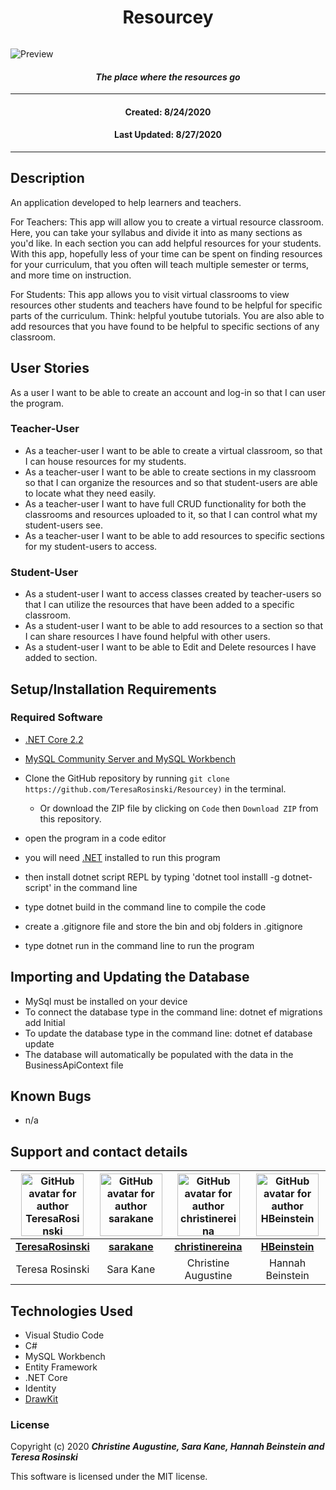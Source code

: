 <h1 align="center"><strong>Resourcey</strong></h1>

<img align = "center">

![Preview](./Resourcey/wwwroot/img/preview.png)

<h4 align="center"><em>The place where the resources go</em></h4>

----

<h4 align="center">Created: 8/24/2020</h4>
<h4 align="center">Last Updated: 8/27/2020</h4>

---
## Description

An application developed to help learners and teachers.

For Teachers: This app will allow you to create a virtual resource classroom. Here, you can take your syllabus and divide it into as many sections as you'd like. In each section you can add helpful resources for your students. With this app, hopefully less of your time can be spent on finding resources for your curriculum, that you often will teach multiple semester or terms, and more time on instruction.

For Students: This app allows you to visit virtual classrooms to view resources other students and teachers have found to be helpful for specific parts of the curriculum. Think: helpful youtube tutorials. You are also able to add resources that you have found to be helpful to specific sections of any classroom.

## User Stories

As a user I want to be able to create an account and log-in so that I can user the program.

### Teacher-User

* As a teacher-user I want to be able to create a virtual classroom, so that I can house resources for my students. 
* As a teacher-user I want to be able to create sections in my classroom so that I can organize the resources and so that student-users are able to locate what they need easily.
* As a teacher-user I want to have full CRUD functionality for both the classrooms and resources uploaded to it, so that I can control what my student-users see. 
* As a teacher-user I want to be able to add resources to specific sections for my student-users to access. 

### Student-User

* As a student-user I want to access classes created by teacher-users so that I can utilize the resources that have been added to a specific classroom. 
* As a student-user I want to be able to add resources to a section so that I can share resources I have found helpful with other users. 
* As a student-user I want to be able to Edit and Delete resources I have added to section. 

## Setup/Installation Requirements
### Required Software
* [.NET Core 2.2](https://dotnet.microsoft.com/download/dotnet-core/2.2)
* [MySQL Community Server and MySQL Workbench](https://dev.mysql.com/downloads/)


* Clone the GitHub repository by running `git clone https://github.com/TeresaRosinski/Resourcey)` in the terminal.
  * Or download the ZIP file by clicking on `Code` then `Download ZIP` from this repository.

* open the program in a code editor
* you will need [.NET](https://dotnet.microsoft.com/download/dotnet-core/2.2) installed to run this program 
* then install dotnet script REPL by typing 'dotnet tool installl -g dotnet-script' in the command line
* type dotnet build in the command line to compile the code
* create a .gitignore file and store the bin and obj folders in .gitignore
* type dotnet run in the command line to run the program

## Importing and Updating the Database

* MySql must be installed on your device
* To connect the database type in the command line: dotnet ef migrations add Initial 
* To update the database type in the command line: dotnet ef database update    
* The database will automatically be populated with the data in the BusinessApiContext file

## Known Bugs

* n/a

## Support and contact details

| [<img src = "https://avatars2.githubusercontent.com/u/64601502?s=460&u=6e3ec9021f0e9990fa27ea14f27118ec463836e8&v=4" width=100 alt="GitHub avatar for author TeresaRosinski">](https://github.com/TeresaRosinski)  | [<img src="https://avatars3.githubusercontent.com/u/7584520?s=460&u=bc57fe09fa38c3fca71b16737bd286b1aed42bf7&v=4" width=100 alt="GitHub avatar for author sarakane">](https://github.com/sarakane) | [<img src="https://avatars2.githubusercontent.com/u/59573479?s=460&u=e7d78b19bca6fa8cd01bec4cd7c3c120a0fd80b4&v=4" width=100 alt="GitHub avatar for author christinereina">](https://github.com/christinereina)| [<img src="https://avatars1.githubusercontent.com/u/56702098?s=460&u=e066db21b2f97b9d09fb02d56aa4d29dab45db44&v=4" width=100 alt="GitHub avatar for author HBeinstein">](https://github.com/HBeinstein) |
|:-----:|:-----:|:-----:|:-----:|
| [**TeresaRosinski**](https://github.com/TeresaRosinski) | [**sarakane**](https://github.com/sarakane) | [**christinereina**](https://github.com/christinereina) | [**HBeinstein**](https://github.com/HBeinstein) |
| Teresa Rosinski | Sara Kane | Christine Augustine | Hannah Beinstein |


## Technologies Used

* Visual Studio Code
* C#
* MySQL Workbench
* Entity Framework
* .NET Core
* Identity 
* [DrawKit](https://www.drawkit.io/)

### License

Copyright (c) 2020 **_Christine Augustine, Sara Kane, Hannah Beinstein and Teresa Rosinski_**

This software is licensed under the MIT license.
